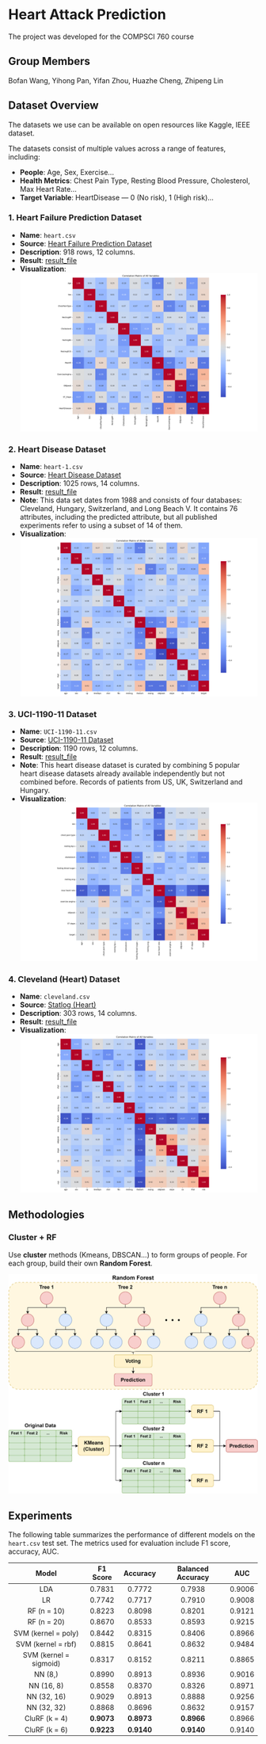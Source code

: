 # Heart Attack Prediction

The project was developed for the COMPSCI 760 course

## Group Members

Bofan Wang, Yihong Pan, Yifan Zhou, Huazhe Cheng, Zhipeng Lin

## Dataset Overview

The datasets we use can be available on open resources like Kaggle, IEEE dataset.

The datasets consist of multiple values across a range of features, including:

- **People**: Age, Sex, Exercise...
- **Health Metrics**: Chest Pain Type, Resting Blood Pressure, Cholesterol, Max Heart Rate...
- **Target Variable**: HeartDisease — 0 (No risk), 1 (High risk)...

### 1. Heart Failure Prediction Dataset

- **Name**: `heart.csv`
- **Source**: [Heart Failure Prediction Dataset](https://www.kaggle.com/datasets/fedesoriano/heart-failure-prediction)
- **Description**: 918 rows, 12 columns.
- **Result**: [result_file](./results/heart.csv)
- **Visualization**: ![cor_heart](./images/cor_heart.png)


### 2. Heart Disease Dataset

- **Name**: `heart-1.csv`
- **Source**: [Heart Disease Dataset](https://www.kaggle.com/datasets/johnsmith88/heart-disease-dataset)
- **Description**: 1025 rows, 14 columns.
- **Result**: [result_file](./results/heart-1.csv)
- **Note**: This data set dates from 1988 and consists of four databases: Cleveland, Hungary, Switzerland, and Long Beach V. It contains 76 attributes, including the predicted attribute, but all published experiments refer to using a subset of 14 of them.
- **Visualization**: ![cor_heart_1](./images/cor_heart_1.png)

### 3. UCI-1190-11 Dataset

- **Name**: `UCI-1190-11.csv`
- **Source**: [UCI-1190-11 Dataset](https://github.com/Abdulrakeeb/Heart-disease-dataset/blob/main/UCI-1190-11.csv)
- **Description**: 1190 rows, 12 columns.
- **Result**: [result_file](./results/UCI-1190-11.csv)
- **Note**: This heart disease dataset is curated by combining 5 popular heart disease datasets already available independently but not combined before. Records of patients from US, UK, Switzerland and Hungary.
- **Visualization**: ![cor_UCI-1190-11](./images/cor_uci.png)

### 4. Cleveland (Heart) Dataset

- **Name**: `cleveland.csv`
- **Source**: [Statlog (Heart)](https://archive.ics.uci.edu/dataset/145/statlog+heart)
- **Description**: 303 rows, 14 columns.
- **Result**: [result_file](./results/cleveland.csv)
- **Visualization**: ![cor_cleveland](./images/cor_cleveland.png)


## Methodologies

### Cluster + RF

Use **cluster** methods (Kmeans, DBSCAN...) to form groups of people. For each group, build their own **Random Forest**.

![graphics-CluRF](./images/graphics-CluRF.png)



## Experiments

The following table summarizes the performance of different models on the `heart.csv` test set. The metrics used for evaluation include F1 score, accuracy, AUC.

|         Model          |  F1 Score  |  Accuracy  | Balanced Accuracy |  AUC   | 
|:----------------------:|:----------:|:----------:|:-----------------:|:------:|
|          LDA           |   0.7831   |   0.7772   |      0.7938       | 0.9006 |
|   LR                   |   0.7742   |   0.7717   |      0.7910       | 0.9008 |
|      RF (n = 10)       |   0.8223   |   0.8098   |      0.8201       | 0.9121 |
|      RF (n = 20)       |   0.8670   |   0.8533   |      0.8593       | 0.9215 |
|  SVM (kernel = poly)   |   0.8442   |   0.8315   |      0.8406       | 0.8966 |
|   SVM (kernel = rbf)   |   0.8815   |   0.8641   |      0.8632       | 0.9484 |
| SVM (kernel = sigmoid) |   0.8317   |   0.8152   |      0.8211       | 0.8865 |
|        NN (8,)         |   0.8990   |   0.8913   |      0.8936       | 0.9016 |
|       NN (16, 8)       |   0.8558   |   0.8370   |      0.8326       | 0.8971 |
|      NN (32, 16)       |   0.9029   |   0.8913   |      0.8888       | 0.9256 |
|      NN (32, 32)       |   0.8868   |   0.8696   |      0.8632       | 0.9157 |
|     CluRF (k = 4)      | **0.9073** | **0.8973** |    **0.8966**     | 0.8966 |
|     CluRF (k = 6)      | **0.9223** | **0.9140** |    **0.9140**     | 0.9140 |
